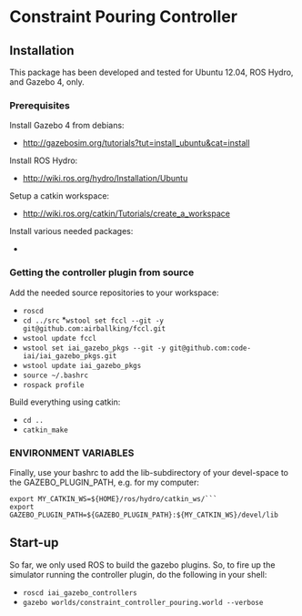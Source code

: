 # Constraint Pouring Controller

## Installation
This package has been developed and tested for Ubuntu 12.04, ROS Hydro, and Gazebo 4, only.

### Prerequisites
Install Gazebo 4 from debians:
  * http://gazebosim.org/tutorials?tut=install_ubuntu&cat=install

Install ROS Hydro:
  * http://wiki.ros.org/hydro/Installation/Ubuntu

Setup a catkin workspace:
  * http://wiki.ros.org/catkin/Tutorials/create_a_workspace

Install various needed packages:
  * ```sudo apt-get install ros-hydro-orocos-kdl ros-hydro-control-toolbox ros-hydro-reflexxes-type2 ros-hydro-kdl-parser

### Getting the controller plugin from source
Add the needed source repositories to your workspace:
  * ```roscd```
  * ```cd ../src```
  *```wstool set fccl --git -y git@github.com:airballking/fccl.git```
  * ```wstool update fccl```
  * ```wstool set iai_gazebo_pkgs --git -y git@github.com:code-iai/iai_gazebo_pkgs.git```
  * ```wstool update iai_gazebo_pkgs```
  * ```source ~/.bashrc```
  * ```rospack profile```

Build everything using catkin:
  * ```cd ..```
  * ```catkin_make```

### ENVIRONMENT VARIABLES
Finally, use your bashrc to add the lib-subdirectory of your devel-space to the GAZEBO_PLUGIN_PATH, e.g. for my computer:
  ```
  export MY_CATKIN_WS=${HOME}/ros/hydro/catkin_ws/```
  export GAZEBO_PLUGIN_PATH=${GAZEBO_PLUGIN_PATH}:${MY_CATKIN_WS}/devel/lib
  ```

## Start-up
So far, we only used ROS to build the gazebo plugins. So, to fire up the simulator running the controller plugin, do the following in your shell:
  * ```roscd iai_gazebo_controllers```
  * ```gazebo worlds/constraint_controller_pouring.world --verbose```
